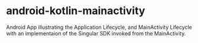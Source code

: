 # android-kotlin-mainactivity
Android App illustrating the Application Lifecycle, and MainActivity Lifecycle with an implementaion of the Singular SDK invoked from the MainActivity.
